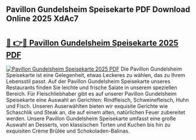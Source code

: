 ## Pavillon Gundelsheim Speisekarte PDF Download Online 2025 XdAc7

# <h2><a href="http://gc9appr.nevu.top/?p=Pavillon+Gundelsheim+Speisekarte">🔗 👉🔴 Pavillon Gundelsheim Speisekarte 2025 PDF</a></h2>

[![Pavillon Gundelsheim Speisekarte 2025 PDF](https://i.imgur.com/dBaPXMq.png)](http://gc9appr.nevu.top/?p=Pavillon+Gundelsheim+Speisekarte)
Die Pavillon Gundelsheim Speisekarte ist eine Gelegenheit, etwas Leckeres zu wählen, das zu Ihrem Lebensstil passt. Auf der Pavillon Gundelsheim Speisekarte unseres Restaurants finden Sie leichte und frische Salate in unserem speziellen Bereich. Für Fleischliebhaber gibt es auf unserer Pavillon Gundelsheim Speisekarte eine Auswahl an Gerichten: Rindfleisch, Schweinefleisch, Huhn und Fisch. Unseren Auserwählten bieten wir exquisite Gerichte wie Schaschlik und Steak an, die auf einem alten, natürlichen Feuer zubereitet werden. Unsere Pavillon Gundelsheim Speisekarte umfasst eine große Auswahl an Desserts, von klassischen Torten und Kuchen bis hin zu exquisiten Crème Brûlée und Schokoladen-Balinas.
